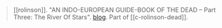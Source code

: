 > [[rolinson]]. "AN INDO-EUROPEAN GUIDE-BOOK OF THE DEAD – Part Three: The River Of Stars". [blog](https://aryaakasha.com/2019/12/28/an-indo-european-guide-book-of-the-dead-part-three-the-river-of-stars/). Part of [[c-rolinson-dead]].